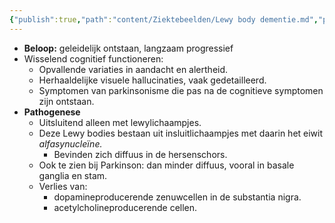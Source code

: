 ```yaml
---
{"publish":true,"path":"content/Ziektebeelden/Lewy body dementie.md","permalink":"/content/ziektebeelden/lewy-body-dementie/","title":"Lewy body dementie","tags":["Psychiatrie/Degeneratief","Geriatrie/PG","Dementie","Ziektebeeld"]}
---
```



- **Beloop:** geleidelijk ontstaan, langzaam progressief
- Wisselend cognitief functioneren:
    - Opvallende variaties in aandacht en alertheid.
    - Herhaaldelijke visuele hallucinaties, vaak gedetailleerd.
    - Symptomen van parkinsonisme die pas na de cognitieve symptomen zijn ontstaan.
- **Pathogenese**
    - Uitsluitend alleen met lewylichaampjes.
    - Deze Lewy bodies bestaan uit insluitlichaampjes met daarin het eiwit *alfasynucleïne.*
        - Bevinden zich diffuus in de hersenschors.
    - Ook te zien bij Parkinson: dan minder diffuus, vooral in basale ganglia en stam.
    - Verlies van:
        - dopamineproducerende zenuwcellen in de substantia nigra.
        - acetylcholineproducerende cellen.